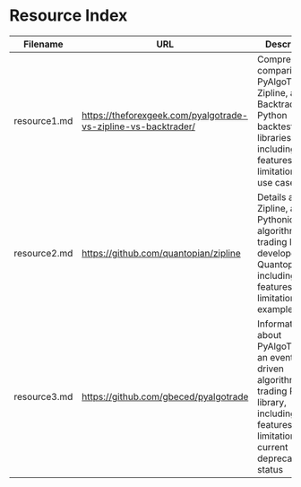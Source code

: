 # Resource Index

| Filename | URL | Description |
|----------|-----|-------------|
| resource1.md | https://theforexgeek.com/pyalgotrade-vs-zipline-vs-backtrader/ | Comprehensive comparison of PyAlgoTrade, Zipline, and Backtrader Python backtesting libraries including features, limitations, and use cases |
| resource2.md | https://github.com/quantopian/zipline | Details about Zipline, a Pythonic algorithmic trading library developed by Quantopian, including features, limitations, and example code |
| resource3.md | https://github.com/gbeced/pyalgotrade | Information about PyAlgoTrade, an event-driven algorithmic trading Python library, including its features, limitations, and current deprecated status |